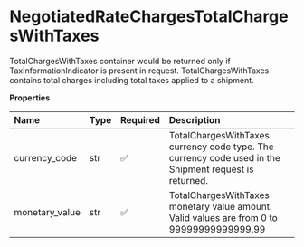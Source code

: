 # NegotiatedRateChargesTotalChargesWithTaxes

TotalChargesWithTaxes container would be returned only if TaxInformationIndicator is present in request. TotalChargesWithTaxes contains total charges including total taxes applied to a shipment.

**Properties**

| Name           | Type | Required | Description                                                                                           |
| :------------- | :--- | :------- | :---------------------------------------------------------------------------------------------------- |
| currency_code  | str  | ✅       | TotalChargesWithTaxes currency code type. The currency code used in the Shipment request is returned. |
| monetary_value | str  | ✅       | TotalChargesWithTaxes monetary value amount. Valid values are from 0 to 99999999999999.99             |

<!-- This file was generated by liblab | https://liblab.com/ -->
